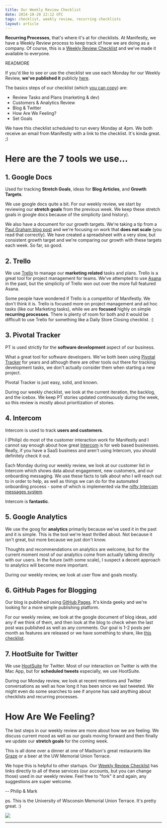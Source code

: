 ```yaml
---
title: Our Weekly Review Checklist
date: 2014-10-20 22:12 UTC
tags: checklist, weekly review, recurring checklists
layout: article
---
```


<b>Recurring Processes</b>, that's where it's at for checklists.  At Manifestly, we have a Weekly Review process to keep track of how we are doing as a company.  Of course, this is a <a href="https://www.manifest.ly/public/checklists/8d29833cdfdd634b41623c2e5abf511b">Weekly Review Checklist</a> and we've made it available to everyone.

READMORE

If you'd like to see or use the checklist we use each Monday for our Weekly Review, <b>we've published it</b> publicly <a href="https://www.manifest.ly/public/checklists/8d29833cdfdd634b41623c2e5abf511b">here</a>.

The basics steps of our checklist (which <a href="https://www.manifest.ly/public/checklists/8d29833cdfdd634b41623c2e5abf511b">you can copy</a>) are:

* Review Tasks and Plans (marketing & dev)
* Customers & Analytics Review
* Blog & Twitter
* How Are We Feeling?
* Set Goals

We have this checklist scheduled to run every Monday at 4pm.  We both receive an email from Manifestly with a link to the checklist.  It's kinda great. ;)

# Here are the 7 tools we use...

## 1. Google Docs
Used for tracking <b>Stretch Goals</b>, ideas for <b>Blog Articles</b>, and <b>Growth Targets</b>.

We use google docs quite a bit.  For our weekly review, we start by reviewing our <b>stretch goals</b> from the previous week.  We keep these stretch goals in google docs because of the simplicity (and history).

We also have a document for our growth targets.  We're taking a tip from a <a href="http://paulgraham.com/ds.html">Paul Graham blog post</a> and we're focusing on work that <b>does not scale</b> (you read that correctly).  We have created a spreadsheet with a very slow, but consistent growth target and we're comparing our growth with these targets each week.  So far, so good.

## 2. Trello
We use <a href="http://trello.com">Trello</a> to manage our <b>marketing related</b> tasks and plans.  Trello is a great tool for project management for teams.  We've attempted to use <a href="http://asana.com">Asana</a> in the past, but the simplicity of Trello won out over the more full featured Asana.

Some people have wondered if Trello is a competitor of Manifestly.  We don't think it is.  Trello is focused more on project management and ad hoc tasks (like our Marketing tasks), while we are <b>focused</b> highly on simple <b>recurring processes</b>.  There is plenty of room for both and it would be difficult to use Trello for something like a Daily Store Closing checklist. :)

## 3. Pivotal Tracker
PT is used strictly for the <b>software development</b> aspect of our business.

What a great tool for software developers.  We've both been using <a href="http://pivotaltracker.com">Pivotal Tracker</a> for years and although there are other tools out there for tracking development tasks, we don't actually consider them when starting a new project.

Pivotal Tracker is just easy, solid, and known.

During our weekly checklist, we look at the current iteration, the backlog, and the icebox.  We keep PT stories updated continuously during the week, so this review is mostly about prioritization of stories.

## 4. Intercom
Intercom is used to track <b>users and customers</b>.

I (Philip) do most of the customer interaction work for Manifestly and I cannot say enough about how great <a href="http://intercom.io">Intercom</a> is for web based businesses.  Really, if you have a SaaS business and aren't using Intercom, you should definitely check it out.

Each Monday during our weekly review, we look at our customer list in Intercom which shows data about engagement, new customers, and our onboarding messaging.  We use these facts to talk about who I will reach out to in order to help, as well as things we can do for the automated onboarding process - some of which is implemented via the <a href="http://docs.intercom.io/faqs/should-i-send-auto-or-manual-message">nifty Intercom messages system</a>.

Intercom is <b>fantastic</b>.

## 5. Google Analytics
We use the goog for <b>analytics</b> primarily because we've used it in the past and it is simple.  This is the tool we're least thrilled about.  Not because it isn't great, but more because we just don't know.

Thoughts and recommendations on analytics are welcome, but for the current moment most of our analytics come from actually talking directly with our users.  In the future (with some scale), I suspect a decent approach to analytics will become more important.

During our weekly review, we look at user flow and goals mostly.

## 6. GitHub Pages for Blogging
Our blog is published using <a href="https://pages.github.com/">GitHub Pages</a>.  It's kinda geeky and we're looking for a more simple publishing platform.

For our weekly review, we look at the google document of blog ideas, add any if we think of them, and then look at the blog to check when the last post was published as well as any comments.  Our goal is 1-2 posts per month as features are released or we have something to share, like <a href="https://www.manifest.ly/public/checklists/8d29833cdfdd634b41623c2e5abf511b">this checklist</a>.

## 7. HootSuite for Twitter
We use <a href="http://hootsuite.com">HootSuite</a> for Twitter.  Most of our interaction on Twitter is with the Mac App, but for <b>scheduled tweets</b> especially, we use HootSuite.

During our Monday review, we look at recent mentions and Twitter conversations as well as how long it has been since we last tweeted.  We might even do some searches to see if anyone has said anything about checklists and recurring processes.

# How Are We Feeling?
The last steps in our weekly review are more about how we are feeling.  We discuss current mood as well as our goals moving forward and then finally we update our <b>stretch goals</b> for the coming week.

This is all done over a dinner at one of Madison's great restaurants like <a href="http://www.grazemadison.com/">Graze</a> or a beer at the UW Memorial Union Terrace.

We hope this is helpful to other startups.  Our <a href="https://www.manifest.ly/public/checklists/8d29833cdfdd634b41623c2e5abf511b">Weekly Review Checklist</a> has links directly to all of these services (our accounts, but you can change those) used in our weekly review.  Feel free to "fork" it and again, any suggestions are super welcome.

--  Philip & Mark

ps.  This is the University of Wisconsin Memorial Union Terrace.  It's pretty great.  :)

<img src="https://s3.amazonaws.com/manifestly-assets/Union_terrace_night96_10.jpg" />


***
